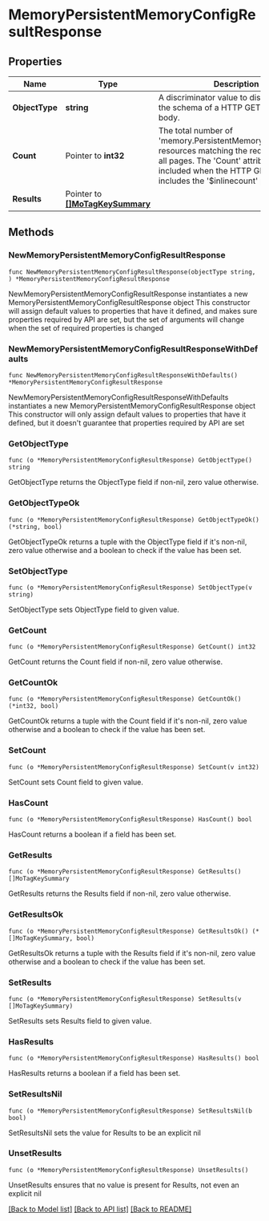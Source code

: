 # MemoryPersistentMemoryConfigResultResponse

## Properties

Name | Type | Description | Notes
------------ | ------------- | ------------- | -------------
**ObjectType** | **string** | A discriminator value to disambiguate the schema of a HTTP GET response body. | 
**Count** | Pointer to **int32** | The total number of &#39;memory.PersistentMemoryConfigResult&#39; resources matching the request, accross all pages. The &#39;Count&#39; attribute is included when the HTTP GET request includes the &#39;$inlinecount&#39; parameter. | [optional] 
**Results** | Pointer to [**[]MoTagKeySummary**](MoTagKeySummary.md) |  | [optional] 

## Methods

### NewMemoryPersistentMemoryConfigResultResponse

`func NewMemoryPersistentMemoryConfigResultResponse(objectType string, ) *MemoryPersistentMemoryConfigResultResponse`

NewMemoryPersistentMemoryConfigResultResponse instantiates a new MemoryPersistentMemoryConfigResultResponse object
This constructor will assign default values to properties that have it defined,
and makes sure properties required by API are set, but the set of arguments
will change when the set of required properties is changed

### NewMemoryPersistentMemoryConfigResultResponseWithDefaults

`func NewMemoryPersistentMemoryConfigResultResponseWithDefaults() *MemoryPersistentMemoryConfigResultResponse`

NewMemoryPersistentMemoryConfigResultResponseWithDefaults instantiates a new MemoryPersistentMemoryConfigResultResponse object
This constructor will only assign default values to properties that have it defined,
but it doesn't guarantee that properties required by API are set

### GetObjectType

`func (o *MemoryPersistentMemoryConfigResultResponse) GetObjectType() string`

GetObjectType returns the ObjectType field if non-nil, zero value otherwise.

### GetObjectTypeOk

`func (o *MemoryPersistentMemoryConfigResultResponse) GetObjectTypeOk() (*string, bool)`

GetObjectTypeOk returns a tuple with the ObjectType field if it's non-nil, zero value otherwise
and a boolean to check if the value has been set.

### SetObjectType

`func (o *MemoryPersistentMemoryConfigResultResponse) SetObjectType(v string)`

SetObjectType sets ObjectType field to given value.


### GetCount

`func (o *MemoryPersistentMemoryConfigResultResponse) GetCount() int32`

GetCount returns the Count field if non-nil, zero value otherwise.

### GetCountOk

`func (o *MemoryPersistentMemoryConfigResultResponse) GetCountOk() (*int32, bool)`

GetCountOk returns a tuple with the Count field if it's non-nil, zero value otherwise
and a boolean to check if the value has been set.

### SetCount

`func (o *MemoryPersistentMemoryConfigResultResponse) SetCount(v int32)`

SetCount sets Count field to given value.

### HasCount

`func (o *MemoryPersistentMemoryConfigResultResponse) HasCount() bool`

HasCount returns a boolean if a field has been set.

### GetResults

`func (o *MemoryPersistentMemoryConfigResultResponse) GetResults() []MoTagKeySummary`

GetResults returns the Results field if non-nil, zero value otherwise.

### GetResultsOk

`func (o *MemoryPersistentMemoryConfigResultResponse) GetResultsOk() (*[]MoTagKeySummary, bool)`

GetResultsOk returns a tuple with the Results field if it's non-nil, zero value otherwise
and a boolean to check if the value has been set.

### SetResults

`func (o *MemoryPersistentMemoryConfigResultResponse) SetResults(v []MoTagKeySummary)`

SetResults sets Results field to given value.

### HasResults

`func (o *MemoryPersistentMemoryConfigResultResponse) HasResults() bool`

HasResults returns a boolean if a field has been set.

### SetResultsNil

`func (o *MemoryPersistentMemoryConfigResultResponse) SetResultsNil(b bool)`

 SetResultsNil sets the value for Results to be an explicit nil

### UnsetResults
`func (o *MemoryPersistentMemoryConfigResultResponse) UnsetResults()`

UnsetResults ensures that no value is present for Results, not even an explicit nil

[[Back to Model list]](../README.md#documentation-for-models) [[Back to API list]](../README.md#documentation-for-api-endpoints) [[Back to README]](../README.md)


